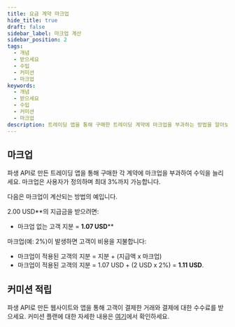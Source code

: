 ```yaml
---
title: 요금 계약 마크업
hide_title: true
draft: false
sidebar_label: 마크업 계산
sidebar_position: 2
tags:
  - 개념
  - 받으세요
  - 수입
  - 커미션
  - 마크업
keywords:
  - 개념
  - 받으세요
  - 수입
  - 커미션
  - 마크업
description: 트레이딩 앱을 통해 구매한 트레이딩 계약에 마크업을 부과하는 방법을 알아보세요.
---
```


## 마크업

파생 API로 만든 트레이딩 앱을 통해 구매한 각 계약에 마크업을 부과하여 수익을 늘리세요. 마크업은 사용자가 정의하며 최대 3%까지 가능합니다.

다음은 마크업이 계산되는 방법의 예입니다.

2.00 USD\*\*의 지급금을 받으려면:

- 마크업 없는 고객 지분 = **1.07 USD**\*\*

마크업(예: 2%)이 발생하면 고객이 비용을 지불합니다:

- 마크업이 적용된 고객의 지분 = 지분 + (지급액 x 마크업)
- 마크업이 적용된 고객의 지분 = 1.07 USD + (2 USD x 2%) = **1.11 USD**.

## 커미션 적립

파생 API로 만든 웹사이트와 앱을 통해 고객이 결제한 거래와 결제에 대한 수수료를 받으세요. 커미션 플랜에 대한 자세한 내용은 [여기](https://www.deriv.com/partners/affiliate-ib)에서 확인하세요.

